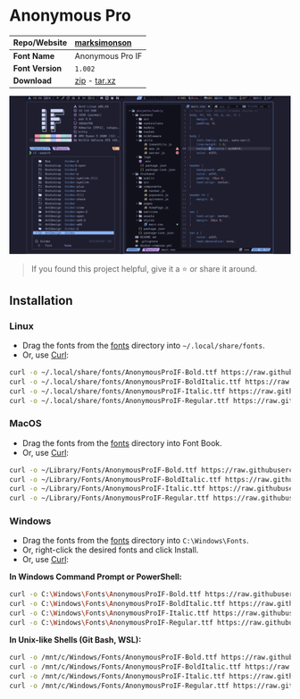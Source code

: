 <!-- SHORTCUT REFERENCE LINKS -->

[zip]: https://github.com/iconicFonts/if/releases/download/v1.1.0/Anonymous_Pro.zip
[tar]: https://github.com/iconicFonts/if/releases/download/v1.1.0/Anonymous_Pro.tar.gz
[url]: https://www.marksimonson.com/fonts/view/anonymous-pro

# Anonymous Pro

| Repo/Website     | [marksimonson][url]        |
| :--------------- | :------------------------- |
| **Font Name**    | Anonymous Pro IF           |
| **Font Version** | `1.002`                    |
| **Download**     | [zip][zip] - [tar.xz][tar] |

![Font preview](preview.png)

> If you found this project helpful, give it a :star: or share it around.

## Installation

### Linux

- Drag the fonts from the [fonts](fonts) directory into `~/.local/share/fonts`.
- Or, use [Curl](https://github.com/curl/curl):

```sh
curl -o ~/.local/share/fonts/AnonymousProIF-Bold.ttf https://raw.githubusercontent.com/iconicFonts/if/main/fonts/patched/Anonymous_Pro/fonts/AnonymousProIF-Bold.ttf
curl -o ~/.local/share/fonts/AnonymousProIF-BoldItalic.ttf https://raw.githubusercontent.com/iconicFonts/if/main/fonts/patched/Anonymous_Pro/fonts/AnonymousProIF-BoldItalic.ttf
curl -o ~/.local/share/fonts/AnonymousProIF-Italic.ttf https://raw.githubusercontent.com/iconicFonts/if/main/fonts/patched/Anonymous_Pro/fonts/AnonymousProIF-Italic.ttf
curl -o ~/.local/share/fonts/AnonymousProIF-Regular.ttf https://raw.githubusercontent.com/iconicFonts/if/main/fonts/patched/Anonymous_Pro/fonts/AnonymousProIF-Regular.ttf
```

### MacOS

- Drag the fonts from the [fonts](fonts) directory into Font Book.
- Or, use [Curl](https://github.com/curl/curl):

```sh
curl -o ~/Library/Fonts/AnonymousProIF-Bold.ttf https://raw.githubusercontent.com/iconicFonts/if/main/fonts/patched/Anonymous_Pro/fonts/AnonymousProIF-Bold.ttf
curl -o ~/Library/Fonts/AnonymousProIF-BoldItalic.ttf https://raw.githubusercontent.com/iconicFonts/if/main/fonts/patched/Anonymous_Pro/fonts/AnonymousProIF-BoldItalic.ttf
curl -o ~/Library/Fonts/AnonymousProIF-Italic.ttf https://raw.githubusercontent.com/iconicFonts/if/main/fonts/patched/Anonymous_Pro/fonts/AnonymousProIF-Italic.ttf
curl -o ~/Library/Fonts/AnonymousProIF-Regular.ttf https://raw.githubusercontent.com/iconicFonts/if/main/fonts/patched/Anonymous_Pro/fonts/AnonymousProIF-Regular.ttf
```

### Windows

- Drag the fonts from the [fonts](fonts) directory into `C:\Windows\Fonts`.
- Or, right-click the desired fonts and click Install.
- Or, use [Curl](https://github.com/curl/curl):

**In Windows Command Prompt or PowerShell:**

```sh
curl -o C:\Windows\Fonts\AnonymousProIF-Bold.ttf https://raw.githubusercontent.com/iconicFonts/if/main/fonts/patched/Anonymous_Pro/fonts/AnonymousProIF-Bold.ttf
curl -o C:\Windows\Fonts\AnonymousProIF-BoldItalic.ttf https://raw.githubusercontent.com/iconicFonts/if/main/fonts/patched/Anonymous_Pro/fonts/AnonymousProIF-BoldItalic.ttf
curl -o C:\Windows\Fonts\AnonymousProIF-Italic.ttf https://raw.githubusercontent.com/iconicFonts/if/main/fonts/patched/Anonymous_Pro/fonts/AnonymousProIF-Italic.ttf
curl -o C:\Windows\Fonts\AnonymousProIF-Regular.ttf https://raw.githubusercontent.com/iconicFonts/if/main/fonts/patched/Anonymous_Pro/fonts/AnonymousProIF-Regular.ttf
```

**In Unix-like Shells (Git Bash, WSL):**

```sh
curl -o /mnt/c/Windows/Fonts/AnonymousProIF-Bold.ttf https://raw.githubusercontent.com/iconicFonts/if/main/fonts/patched/Anonymous_Pro/fonts/AnonymousProIF-Bold.ttf
curl -o /mnt/c/Windows/Fonts/AnonymousProIF-BoldItalic.ttf https://raw.githubusercontent.com/iconicFonts/if/main/fonts/patched/Anonymous_Pro/fonts/AnonymousProIF-BoldItalic.ttf
curl -o /mnt/c/Windows/Fonts/AnonymousProIF-Italic.ttf https://raw.githubusercontent.com/iconicFonts/if/main/fonts/patched/Anonymous_Pro/fonts/AnonymousProIF-Italic.ttf
curl -o /mnt/c/Windows/Fonts/AnonymousProIF-Regular.ttf https://raw.githubusercontent.com/iconicFonts/if/main/fonts/patched/Anonymous_Pro/fonts/AnonymousProIF-Regular.ttf
```
